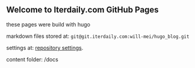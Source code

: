## Welcome to Iterdaily.com GitHub Pages

these pages were build with hugo

markdown files stored at: `git@git.iterdaily.com:will-mei/hugo_blog.git`

settings at: [repository settings](https://github.com/will-mei/will-mei.github.io/settings).

content folder: /docs

